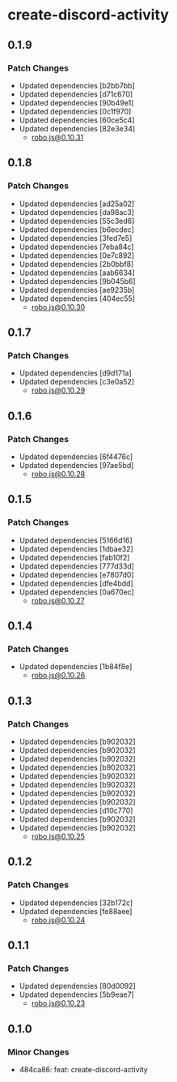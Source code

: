 # create-discord-activity

## 0.1.9

### Patch Changes

- Updated dependencies [b2bb7bb]
- Updated dependencies [d71c670]
- Updated dependencies [90b49e1]
- Updated dependencies [0c1f970]
- Updated dependencies [60ce5c4]
- Updated dependencies [82e3e34]
  - robo.js@0.10.31

## 0.1.8

### Patch Changes

- Updated dependencies [ad25a02]
- Updated dependencies [da98ac3]
- Updated dependencies [55c3ed6]
- Updated dependencies [b6ecdec]
- Updated dependencies [3fed7e5]
- Updated dependencies [7eba84c]
- Updated dependencies [0e7c892]
- Updated dependencies [2b0bbf8]
- Updated dependencies [aab6634]
- Updated dependencies [9b045b6]
- Updated dependencies [ae9235b]
- Updated dependencies [404ec55]
  - robo.js@0.10.30

## 0.1.7

### Patch Changes

- Updated dependencies [d9d171a]
- Updated dependencies [c3e0a52]
  - robo.js@0.10.29

## 0.1.6

### Patch Changes

- Updated dependencies [6f4476c]
- Updated dependencies [97ae5bd]
  - robo.js@0.10.28

## 0.1.5

### Patch Changes

- Updated dependencies [5166d16]
- Updated dependencies [1dbae32]
- Updated dependencies [fab10f2]
- Updated dependencies [777d33d]
- Updated dependencies [e7807d0]
- Updated dependencies [dfe4bdd]
- Updated dependencies [0a670ec]
  - robo.js@0.10.27

## 0.1.4

### Patch Changes

- Updated dependencies [1b84f8e]
  - robo.js@0.10.26

## 0.1.3

### Patch Changes

- Updated dependencies [b902032]
- Updated dependencies [b902032]
- Updated dependencies [b902032]
- Updated dependencies [b902032]
- Updated dependencies [b902032]
- Updated dependencies [b902032]
- Updated dependencies [b902032]
- Updated dependencies [b902032]
- Updated dependencies [d10c770]
- Updated dependencies [b902032]
- Updated dependencies [b902032]
  - robo.js@0.10.25

## 0.1.2

### Patch Changes

- Updated dependencies [32b172c]
- Updated dependencies [fe88aee]
  - robo.js@0.10.24

## 0.1.1

### Patch Changes

- Updated dependencies [80d0092]
- Updated dependencies [5b9eae7]
  - robo.js@0.10.23

## 0.1.0

### Minor Changes

- 484ca86: feat: create-discord-activity
